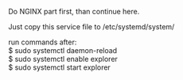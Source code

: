 Do NGINX part first, than continue here.

Just copy this service file to /etc/systemd/system/  

run commands after:  
$ sudo systemctl daemon-reload  
$ sudo systemctl enable explorer  
$ sudo systemctl start explorer  
